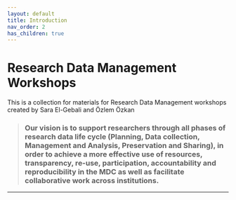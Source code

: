 ```yaml
---
layout: default
title: Introduction
nav_order: 2
has_children: true
---
```



# Research Data Management Workshops

This is a collection for materials for Research Data Management workshops created by Sara El-Gebali and Özlem Özkan


> ### Our vision is to support researchers through all phases of research data life cycle (Planning, Data collection, Management and Analysis, Preservation and Sharing), in order to achieve a more effective use of resources, transparency, re-use, participation, accountability and reproducibility in the MDC as well as facilitate collaborative work across institutions.




---
